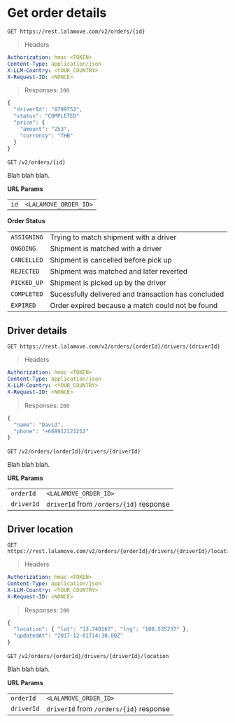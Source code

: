 # Get order details

```
GET https://rest.lalamove.com/v2/orders/{id}
```

> Headers

```yaml
Authorization: hmac <TOKEN>
Content-Type: application/json
X-LLM-Country: <YOUR_COUNTRY>
X-Request-ID: <NONCE>
```

> Responses: `200`

```js
{
  "driverId": "8799752",
  "status": "COMPLETED"
  "price": {
    "amount": "253",
    "currency": "THB"
  }
}
```

`GET` `/v2/orders/{id}`

Blah blah blah.

**URL Params**

|      |                       |
| ---- | --------------------- |
| `id` | `<LALAMOVE_ORDER_ID>` |

**Order Status**

|             |                                                     |
| ----------- | --------------------------------------------------- |
| `ASSIGNING` | Trying to match shipment with a driver              |
| `ONGOING`   | Shipment is matched with a driver                   |
| `CANCELLED` | Shipment is cancelled before pick up                |
| `REJECTED`  | Shipment was matched and later reverted             |
| `PICKED_UP` | Shipment is picked up by the driver                 |
| `COMPLETED` | Sucessfully delivered and transaction has concluded |
| `EXPIRED`   | Order expired because a match could not be found    |

## Driver details

```
GET https://rest.lalamove.com/v2/orders/{orderId}/drivers/{driverId}
```

> Headers

```yaml
Authorization: hmac <TOKEN>
Content-Type: application/json
X-LLM-Country: <YOUR_COUNTRY>
X-Request-ID: <NONCE>
```

> Responses: `200`

```js
{
  "name": "David",
  "phone": "+668912121212"
}
```

`GET` `/v2/orders/{orderId}/drivers/{driverId}`

Blah blah blah.

**URL Params**

|            |                                         |
| ---------- | --------------------------------------- |
| `orderId`  | `<LALAMOVE_ORDER_ID>`                   |
| `driverId` | `driverId` from `/orders/{id}` response |

## Driver location

```
GET https://rest.lalamove.com/v2/orders/{orderId}/drivers/{driverId}/location
```

> Headers

```yaml
Authorization: hmac <TOKEN>
Content-Type: application/json
X-LLM-Country: <YOUR_COUNTRY>
X-Request-ID: <NONCE>
```

> Responses: `200`

```js
{
  "location": { "lat": "13.740167", "lng": "100.535237" },
  "updatedAt": "2017-12-01T14:30.00Z"
}
```

`GET` `/v2/orders/{orderId}/drivers/{driverId}/location`

Blah blah blah.

**URL Params**

|            |                                         |
| ---------- | --------------------------------------- |
| `orderId`  | `<LALAMOVE_ORDER_ID>`                   |
| `driverId` | `driverId` from `/orders/{id}` response |
